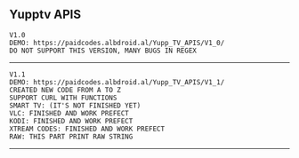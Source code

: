 Yupptv APIS
--------------------------------------------------------------
    V1.0
    DEMO: https://paidcodes.albdroid.al/Yupp_TV_APIS/V1_0/
    DO NOT SUPPORT THIS VERSION, MANY BUGS IN REGEX
--------------------------------------------------------------

    V1.1
    DEMO: https://paidcodes.albdroid.al/Yupp_TV_APIS/V1_1/
    CREATED NEW CODE FROM A TO Z
    SUPPORT CURL WITH FUNCTIONS
    SMART TV: (IT'S NOT FINISHED YET)
    VLC: FINISHED AND WORK PREFECT
    KODI: FINISHED AND WORK PREFECT
    XTREAM CODES: FINISHED AND WORK PREFECT
    RAW: THIS PART PRINT RAW STRING
--------------------------------------------------------------
